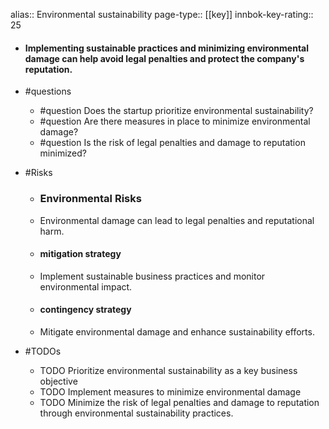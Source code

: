 alias:: Environmental sustainability
page-type:: [[key]]
innbok-key-rating:: 25
- #### Implementing sustainable practices and minimizing environmental damage can help avoid legal penalties and protect the company's reputation.
- #questions
  - #question Does the startup prioritize environmental sustainability?
  - #question Are there measures in place to minimize environmental damage?
  - #question Is the risk of legal penalties and damage to reputation minimized?
- #Risks

  - ### Environmental Risks
  - Environmental damage can lead to legal penalties and reputational harm.
  - #### mitigation strategy
  - Implement sustainable business practices and monitor environmental impact.
  - #### contingency strategy
  - Mitigate environmental damage and enhance sustainability efforts.
- #TODOs
  - TODO Prioritize environmental sustainability as a key business objective
  - TODO  Implement measures to minimize environmental damage
  - TODO  Minimize the risk of legal penalties and damage to reputation through environmental sustainability practices.



